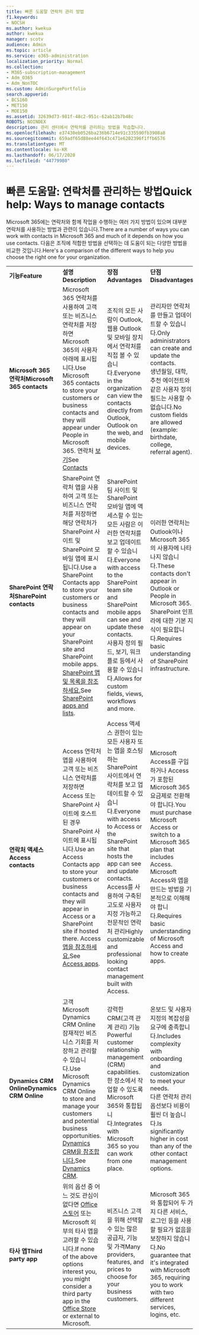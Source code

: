 ```yaml
---
title: 빠른 도움말 연락처 관리 방법
f1.keywords:
- NOCSH
ms.author: kwekua
author: kwekua
manager: scotv
audience: Admin
ms.topic: article
ms.service: o365-administration
localization_priority: Normal
ms.collection:
- M365-subscription-management
- Adm_O365
- Adm_NonTOC
ms.custom: AdminSurgePortfolio
search.appverid:
- BCS160
- MET150
- MOE150
ms.assetid: 32639d73-981f-48c2-951c-62ab12b7b48c
ROBOTS: NOINDEX
description: 관리 센터에서 연락처를 관리하는 방법을 학습합니다.
ms.openlocfilehash: e37430eb0526ba236b6714e91c335590fb3908a8
ms.sourcegitcommit: 659adf65d88ee44f643c471e6202396f1ffb6576
ms.translationtype: MT
ms.contentlocale: ko-KR
ms.lasthandoff: 06/17/2020
ms.locfileid: "44779980"
---
```

# <a name="quick-help-ways-to-manage-contacts"></a><span data-ttu-id="5e7db-103">빠른 도움말: 연락처를 관리하는 방법</span><span class="sxs-lookup"><span data-stu-id="5e7db-103">Quick help: Ways to manage contacts</span></span>

<span data-ttu-id="5e7db-104">Microsoft 365에는 연락처와 함께 작업을 수행하는 여러 가지 방법이 있으며 대부분 연락처를 사용하는 방법과 관련이 있습니다.</span><span class="sxs-lookup"><span data-stu-id="5e7db-104">There are a number of ways you can work with contacts in Microsoft 365 and much of it depends on how you use contacts.</span></span> <span data-ttu-id="5e7db-105">다음은 조직에 적합한 방법을 선택하는 데 도움이 되는 다양한 방법을 비교한 것입니다.</span><span class="sxs-lookup"><span data-stu-id="5e7db-105">Here's a comparison of the different ways to help you choose the right one for your organization.</span></span>
  
|||||
|:-----|:-----|:-----|:-----|
|<span data-ttu-id="5e7db-106">**기능**</span><span class="sxs-lookup"><span data-stu-id="5e7db-106">**Feature**</span></span> <br/> |<span data-ttu-id="5e7db-107">**설명**</span><span class="sxs-lookup"><span data-stu-id="5e7db-107">**Description**</span></span> <br/> |<span data-ttu-id="5e7db-108">**장점**</span><span class="sxs-lookup"><span data-stu-id="5e7db-108">**Advantages**</span></span> <br/> |<span data-ttu-id="5e7db-109">**단점**</span><span class="sxs-lookup"><span data-stu-id="5e7db-109">**Disadvantages**</span></span> <br/> |
|<span data-ttu-id="5e7db-110">**Microsoft 365 연락처**</span><span class="sxs-lookup"><span data-stu-id="5e7db-110">**Microsoft 365 contacts**</span></span> <br/> |<span data-ttu-id="5e7db-111">Microsoft 365 연락처를 사용하여 고객 또는 비즈니스 연락처를 저장하면 Microsoft 365의 사용자 아래에 표시됩니다.</span><span class="sxs-lookup"><span data-stu-id="5e7db-111">Use Microsoft 365 contacts to store your customers or business contacts and they will appear under People in Microsoft 365.</span></span> <span data-ttu-id="5e7db-112">연락처 [보기](contacts.md)</span><span class="sxs-lookup"><span data-stu-id="5e7db-112">See [Contacts](contacts.md)</span></span> <br/> |<span data-ttu-id="5e7db-113">조직의 모든 사람이 Outlook, 웹용 Outlook 및 모바일 장치에서 연락처를 직접 볼 수 있습니다.</span><span class="sxs-lookup"><span data-stu-id="5e7db-113">Everyone in the organization can view the contacts directly from Outlook, Outlook on the web, and mobile devices.</span></span>  <br/> |<span data-ttu-id="5e7db-114">관리자만 연락처를 만들고 업데이트할 수 있습니다.</span><span class="sxs-lookup"><span data-stu-id="5e7db-114">Only administrators can create and update the contacts.</span></span>  <br/> <span data-ttu-id="5e7db-115">생년월일, 대학, 추천 에이전트와 같은 사용자 정의 필드는 사용할 수 없습니다.</span><span class="sxs-lookup"><span data-stu-id="5e7db-115">No custom fields are allowed (example: birthdate, college, referral agent).</span></span>  <br/> |
|<span data-ttu-id="5e7db-116">**SharePoint 연락처**</span><span class="sxs-lookup"><span data-stu-id="5e7db-116">**SharePoint contacts**</span></span> <br/> |<span data-ttu-id="5e7db-117">SharePoint 연락처 앱을 사용하여 고객 또는 비즈니스 연락처를 저장하면 해당 연락처가 SharePoint 사이트 및 SharePoint 모바일 앱에 표시됩니다.</span><span class="sxs-lookup"><span data-stu-id="5e7db-117">Use a SharePoint Contacts app to store your customers or business contacts and they will appear on your SharePoint site and SharePoint mobile apps.</span></span> <span data-ttu-id="5e7db-118">[SharePoint 앱 및 목록을 참조하세요.](https://support.microsoft.com/office/0a1c3ace-def0-44af-b225-cfa8d92c52d7)</span><span class="sxs-lookup"><span data-stu-id="5e7db-118">See [SharePoint apps and lists](https://support.microsoft.com/office/0a1c3ace-def0-44af-b225-cfa8d92c52d7).</span></span>  <br/> |<span data-ttu-id="5e7db-119">SharePoint 팀 사이트 및 SharePoint 모바일 앱에 액세스할 수 있는 모든 사람은 이러한 연락처를 보고 업데이트할 수 있습니다.</span><span class="sxs-lookup"><span data-stu-id="5e7db-119">Everyone with access to the SharePoint team site and SharePoint mobile apps can see and update these contacts.</span></span>  <br/> <span data-ttu-id="5e7db-120">사용자 정의 필드, 보기, 워크플로 등에서 사용할 수 있습니다.</span><span class="sxs-lookup"><span data-stu-id="5e7db-120">Allows for custom fields, views, workflows and more.</span></span>  <br/> |<span data-ttu-id="5e7db-121">이러한 연락처는 Outlook이나 Microsoft 365의 사용자에 나타나지 않습니다.</span><span class="sxs-lookup"><span data-stu-id="5e7db-121">These contacts don't appear in Outlook or People in Microsoft 365.</span></span>  <br/> <span data-ttu-id="5e7db-122">SharePoint 인프라에 대한 기본 지식이 필요합니다.</span><span class="sxs-lookup"><span data-stu-id="5e7db-122">Requires basic understanding of SharePoint infrastructure.</span></span>  <br/> |
|<span data-ttu-id="5e7db-123">**연락처 액세스**</span><span class="sxs-lookup"><span data-stu-id="5e7db-123">**Access contacts**</span></span> <br/> |<span data-ttu-id="5e7db-124">Access 연락처 앱을 사용하여 고객 또는 비즈니스 연락처를 저장하면 Access 또는 SharePoint 사이트에 호스트된 경우 SharePoint 사이트에 표시됩니다.</span><span class="sxs-lookup"><span data-stu-id="5e7db-124">Use an Access Contacts app to store your customers or business contacts and they will appear in Access or a SharePoint site if hosted there.</span></span> <span data-ttu-id="5e7db-125">Access [앱을 참조하세요.](https://support.microsoft.com/office/25f3ab3e-510d-44b0-accf-b976c0813e71)</span><span class="sxs-lookup"><span data-stu-id="5e7db-125">See [Access apps](https://support.microsoft.com/office/25f3ab3e-510d-44b0-accf-b976c0813e71).</span></span>  <br/> |<span data-ttu-id="5e7db-126">Access 액세스 권한이 있는 모든 사용자 또는 앱을 호스팅하는 SharePoint 사이트에서 연락처를 보고 업데이트할 수 있습니다.</span><span class="sxs-lookup"><span data-stu-id="5e7db-126">Everyone with access to Access or the SharePoint site that hosts the app can see and update contacts.</span></span>  <br/> <span data-ttu-id="5e7db-127">Access를 사용하여 구축된 고도로 사용자 지정 가능하고 전문적인 연락처 관리</span><span class="sxs-lookup"><span data-stu-id="5e7db-127">Highly customizable and professional looking contact management built with Access.</span></span>  <br/> |<span data-ttu-id="5e7db-128">Microsoft Access를 구입하거나 Access가 포함된 Microsoft 365 요금제로 전환해야 합니다.</span><span class="sxs-lookup"><span data-stu-id="5e7db-128">You must purchase Microsoft Access or switch to a Microsoft 365 plan that includes Access.</span></span>  <br/> <span data-ttu-id="5e7db-129">Microsoft Access와 앱을 만드는 방법을 기본적으로 이해해야 합니다.</span><span class="sxs-lookup"><span data-stu-id="5e7db-129">Requires basic understanding of Microsoft Access and how to create apps.</span></span>  <br/> |
|<span data-ttu-id="5e7db-130">**Dynamics CRM Online**</span><span class="sxs-lookup"><span data-stu-id="5e7db-130">**Dynamics CRM Online**</span></span> <br/> |<span data-ttu-id="5e7db-131">고객 Microsoft Dynamics CRM Online 잠재적인 비즈니스 기회를 저장하고 관리할 수 있습니다.</span><span class="sxs-lookup"><span data-stu-id="5e7db-131">Use Microsoft Dynamics CRM Online to store and manage your customers and potential business opportunities.</span></span> <span data-ttu-id="5e7db-132">[Dynamics CRM을 참조합니다.](https://dynamics.microsoft.com)</span><span class="sxs-lookup"><span data-stu-id="5e7db-132">See [Dynamics CRM](https://dynamics.microsoft.com).</span></span>  <br/> |<span data-ttu-id="5e7db-133">강력한 CRM(고객 관계 관리) 기능</span><span class="sxs-lookup"><span data-stu-id="5e7db-133">Powerful customer relationship management (CRM) capabilities.</span></span>  <br/> <span data-ttu-id="5e7db-134">한 장소에서 작업할 수 있도록 Microsoft 365와 통합됩니다.</span><span class="sxs-lookup"><span data-stu-id="5e7db-134">Integrates with Microsoft 365 so you can work from one place.</span></span>  <br/> |<span data-ttu-id="5e7db-135">온보드 및 사용자 지정의 복잡성을 요구에 충족합니다.</span><span class="sxs-lookup"><span data-stu-id="5e7db-135">Includes complexity with onboarding and customization to meet your needs.</span></span>  <br/> <span data-ttu-id="5e7db-136">다른 연락처 관리 옵션보다 비용이 훨씬 더 높습니다.</span><span class="sxs-lookup"><span data-stu-id="5e7db-136">Is significantly higher in cost than any of the other contact management options.</span></span>  <br/> |
|<span data-ttu-id="5e7db-137">**타사 앱**</span><span class="sxs-lookup"><span data-stu-id="5e7db-137">**Third party app**</span></span> <br/> |<span data-ttu-id="5e7db-138">위의 옵션 중 어느 것도 관심이 없다면 [Office 스토어](https://store.office.com) 또는 Microsoft 외부의 타사 앱을 고려할 수 있습니다.</span><span class="sxs-lookup"><span data-stu-id="5e7db-138">If none of the above options interest you, you might consider a third party app in the [Office Store](https://store.office.com) or external to Microsoft.</span></span>  <br/> |<span data-ttu-id="5e7db-139">비즈니스 고객을 위해 선택할 수 있는 많은 공급자, 기능 및 가격</span><span class="sxs-lookup"><span data-stu-id="5e7db-139">Many providers, features, and prices to choose for your business customers.</span></span>  <br/> |<span data-ttu-id="5e7db-140">Microsoft 365와 통합되어 두 가지 다른 서비스, 로그인 등을 사용할 필요가 없음을 보장하지 않습니다.</span><span class="sxs-lookup"><span data-stu-id="5e7db-140">No guarantee that it's integrated with Microsoft 365, requiring you to work with two different services, logins, etc.</span></span>  <br/> |
   

